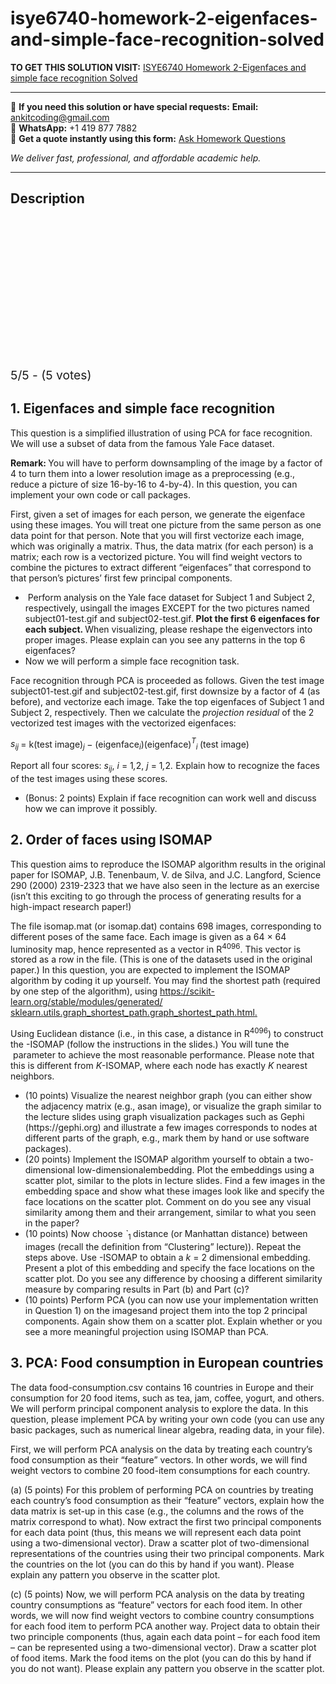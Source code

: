 # isye6740-homework-2-eigenfaces-and-simple-face-recognition-solved
**TO GET THIS SOLUTION VISIT:** [ISYE6740 Homework 2-Eigenfaces and simple face recognition Solved](https://www.ankitcodinghub.com/product/isye6740-homework-2-eigenfaces-and-simple-face-recognition-solved/)


---

📩 **If you need this solution or have special requests:** **Email:** ankitcoding@gmail.com  
📱 **WhatsApp:** +1 419 877 7882  
📄 **Get a quote instantly using this form:** [Ask Homework Questions](https://www.ankitcodinghub.com/services/ask-homework-questions/)

*We deliver fast, professional, and affordable academic help.*

---

<h2>Description</h2>



<div class="kk-star-ratings kksr-auto kksr-align-center kksr-valign-top" data-payload="{&quot;align&quot;:&quot;center&quot;,&quot;id&quot;:&quot;79600&quot;,&quot;slug&quot;:&quot;default&quot;,&quot;valign&quot;:&quot;top&quot;,&quot;ignore&quot;:&quot;&quot;,&quot;reference&quot;:&quot;auto&quot;,&quot;class&quot;:&quot;&quot;,&quot;count&quot;:&quot;5&quot;,&quot;legendonly&quot;:&quot;&quot;,&quot;readonly&quot;:&quot;&quot;,&quot;score&quot;:&quot;5&quot;,&quot;starsonly&quot;:&quot;&quot;,&quot;best&quot;:&quot;5&quot;,&quot;gap&quot;:&quot;4&quot;,&quot;greet&quot;:&quot;Rate this product&quot;,&quot;legend&quot;:&quot;5\/5 - (5 votes)&quot;,&quot;size&quot;:&quot;24&quot;,&quot;title&quot;:&quot;ISYE6740 Homework 2-Eigenfaces and simple face recognition Solved&quot;,&quot;width&quot;:&quot;138&quot;,&quot;_legend&quot;:&quot;{score}\/{best} - ({count} {votes})&quot;,&quot;font_factor&quot;:&quot;1.25&quot;}">

<div class="kksr-stars">

<div class="kksr-stars-inactive">
            <div class="kksr-star" data-star="1" style="padding-right: 4px">


<div class="kksr-icon" style="width: 24px; height: 24px;"></div>
        </div>
            <div class="kksr-star" data-star="2" style="padding-right: 4px">


<div class="kksr-icon" style="width: 24px; height: 24px;"></div>
        </div>
            <div class="kksr-star" data-star="3" style="padding-right: 4px">


<div class="kksr-icon" style="width: 24px; height: 24px;"></div>
        </div>
            <div class="kksr-star" data-star="4" style="padding-right: 4px">


<div class="kksr-icon" style="width: 24px; height: 24px;"></div>
        </div>
            <div class="kksr-star" data-star="5" style="padding-right: 4px">


<div class="kksr-icon" style="width: 24px; height: 24px;"></div>
        </div>
    </div>

<div class="kksr-stars-active" style="width: 138px;">
            <div class="kksr-star" style="padding-right: 4px">


<div class="kksr-icon" style="width: 24px; height: 24px;"></div>
        </div>
            <div class="kksr-star" style="padding-right: 4px">


<div class="kksr-icon" style="width: 24px; height: 24px;"></div>
        </div>
            <div class="kksr-star" style="padding-right: 4px">


<div class="kksr-icon" style="width: 24px; height: 24px;"></div>
        </div>
            <div class="kksr-star" style="padding-right: 4px">


<div class="kksr-icon" style="width: 24px; height: 24px;"></div>
        </div>
            <div class="kksr-star" style="padding-right: 4px">


<div class="kksr-icon" style="width: 24px; height: 24px;"></div>
        </div>
    </div>
</div>


<div class="kksr-legend" style="font-size: 19.2px;">
            5/5 - (5 votes)    </div>
    </div>
<h2>1. Eigenfaces and simple face recognition</h2>
This question is a simplified illustration of using PCA for face recognition. We will use a subset of data from the famous Yale Face dataset.

<strong>Remark: </strong>You will have to perform downsampling of the image by a factor of 4 to turn them into a lower resolution image as a preprocessing (e.g., reduce a picture of size 16-by-16 to 4-by-4). In this question, you can implement your own code or call packages.

First, given a set of images for each person, we generate the eigenface using these images. You will treat one picture from the same person as one data point for that person. Note that you will first vectorize each image, which was originally a matrix. Thus, the data matrix (for each person) is a matrix; each row is a vectorized picture. You will find weight vectors to combine the pictures to extract different “eigenfaces” that correspond to that person’s pictures’ first few principal components.

<ul>
<li>&nbsp;Perform analysis on the Yale face dataset for Subject 1 and Subject 2, respectively, usingall the images EXCEPT for the two pictures named subject01-test.gif and subject02-test.gif. <strong>Plot the first 6 eigenfaces for each subject. </strong>When visualizing, please reshape the eigenvectors into proper images. Please explain can you see any patterns in the top 6 eigenfaces?</li>
<li>Now we will perform a simple face recognition task.</li>
</ul>
Face recognition through PCA is proceeded as follows. Given the test image subject01-test.gif and subject02-test.gif, first downsize by a factor of 4 (as before), and vectorize each image. Take the top eigenfaces of Subject 1 and Subject 2, respectively. Then we calculate the <em>projection residual </em>of the 2 vectorized test images with the vectorized eigenfaces:

<em>s<sub>ij </sub></em>= k(test image)<em><sub>j </sub></em>− (eigenface<em><sub>i</sub></em>)(eigenface)<em><sup>T</sup><sub>i </sub></em>(test image)

Report all four scores: <em>s<sub>ij</sub></em>, <em>i </em>= 1<em>,</em>2, <em>j </em>= 1<em>,</em>2<em>. </em>Explain how to recognize the faces of the test images using these scores.

<ul>
<li>(Bonus: 2 points) Explain if face recognition can work well and discuss how we can improve it possibly.</li>
</ul>
<h2>2. Order of faces using ISOMAP</h2>
This question aims to reproduce the ISOMAP algorithm results in the original paper for ISOMAP, J.B. Tenenbaum, V. de Silva, and J.C. Langford, Science 290 (2000) 2319-2323 that we have also seen in the lecture as an exercise (isn’t this exciting to go through the process of generating results for a high-impact research paper!)

The file isomap.mat (or isomap.dat) contains 698 images, corresponding to different poses of the same face. Each image is given as a 64 × 64 luminosity map, hence represented as a vector in R<sup>4096</sup>. This vector is stored as a row in the file. (This is one of the datasets used in the original paper.) In this question, you are expected to implement the ISOMAP algorithm by coding it up yourself. You may find the shortest path (required by one step of the algorithm), using <a href="https://scikit-learn.org/stable/modules/generated/sklearn.utils.graph_shortest_path.graph_shortest_path.html">https://scikit-learn.org/stable/modules/generated/ </a><a href="https://scikit-learn.org/stable/modules/generated/sklearn.utils.graph_shortest_path.graph_shortest_path.html">sklearn.utils.graph_shortest_path.graph_shortest_path.html</a><a href="https://scikit-learn.org/stable/modules/generated/sklearn.utils.graph_shortest_path.graph_shortest_path.html">.</a>

Using Euclidean distance (i.e., in this case, a distance in R<sup>4096</sup>) to construct the -ISOMAP (follow the instructions in the slides.) You will tune the <em>&nbsp;</em>parameter to achieve the most reasonable performance. Please note that this is different from <em>K</em>-ISOMAP, where each node has exactly <em>K </em>nearest neighbors.

<ul>
<li>(10 points) Visualize the nearest neighbor graph (you can either show the adjacency matrix (e.g., asan image), or visualize the graph similar to the lecture slides using graph visualization packages such as Gephi (https://gephi.org) and illustrate a few images corresponds to nodes at different parts of the graph, e.g., mark them by hand or use software packages).</li>
<li>(20 points) Implement the ISOMAP algorithm yourself to obtain a two-dimensional low-dimensionalembedding. Plot the embeddings using a scatter plot, similar to the plots in lecture slides. Find a few images in the embedding space and show what these images look like and specify the face locations on the scatter plot. Comment on do you see any visual similarity among them and their arrangement, similar to what you seen in the paper?</li>
<li>(10 points) Now choose <em>`</em><sub>1 </sub>distance (or Manhattan distance) between images (recall the definition from “Clustering” lecture)). Repeat the steps above. Use -ISOMAP to obtain a <em>k </em>= 2 dimensional embedding. Present a plot of this embedding and specify the face locations on the scatter plot. Do you see any difference by choosing a different similarity measure by comparing results in Part (b) and Part (c)?</li>
<li>(10 points) Perform PCA (you can now use your implementation written in Question 1) on the imagesand project them into the top 2 principal components. Again show them on a scatter plot. Explain whether or you see a more meaningful projection using ISOMAP than PCA.</li>
</ul>
<h2>3. PCA: Food consumption in European countries</h2>
The data food-consumption.csv contains 16 countries in Europe and their consumption for 20 food items, such as tea, jam, coffee, yogurt, and others. We will perform principal component analysis to explore the data. In this question, please implement PCA by writing your own code (you can use any basic packages, such as numerical linear algebra, reading data, in your file).

First, we will perform PCA analysis on the data by treating each country’s food consumption as their “feature” vectors. In other words, we will find weight vectors to combine 20 food-item consumptions for each country.

(a) (5 points) For this problem of performing PCA on countries by treating each country’s food consumption as their “feature” vectors, explain how the data matrix is set-up in this case (e.g., the columns and the rows of the matrix correspond to what). Now extract the first two principal components for each data point (thus, this means we will represent each data point using a two-dimensional vector). Draw a scatter plot of two-dimensional representations of the countries using their two principal components. Mark the countries on the lot (you can do this by hand if you want). Please explain any pattern you observe in the scatter plot.

(c) (5 points) Now, we will perform PCA analysis on the data by treating country consumptions as “feature” vectors for each food item. In other words, we will now find weight vectors to combine country consumptions for each food item to perform PCA another way. Project data to obtain their two principle components (thus, again each data point – for each food item – can be represented using a two-dimensional vector). Draw a scatter plot of food items. Mark the food items on the plot (you can do this by hand if you do not want). Please explain any pattern you observe in the scatter plot.
